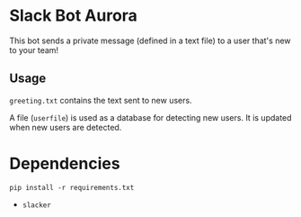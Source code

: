 # Slack Bot Aurora

This bot sends a private message (defined in a text file) to a user
that's new to your team!

## Usage

`greeting.txt` contains the text sent to new users.

A file (`userfile`) is used as a database for detecting new users. It
is updated when new users are detected.

# Dependencies

`pip install -r requirements.txt`

  * `slacker`
